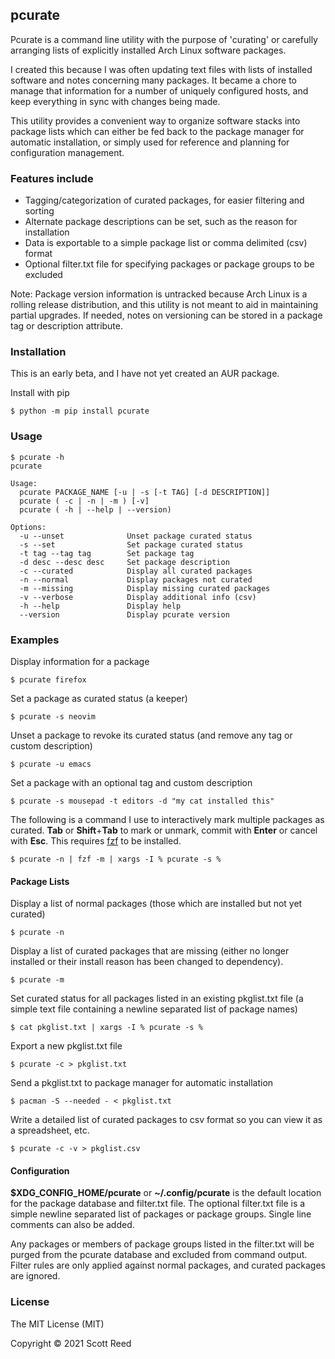 ## pcurate

Pcurate is a command line utility with the purpose of 'curating' or carefully arranging lists of explicitly installed Arch Linux software packages.

I created this because I was often updating text files with lists of installed software and notes concerning many packages.  It became a chore to manage that information for a number of uniquely configured hosts, and keep everything in sync with changes being made.

This utility provides a convenient way to organize software stacks into package lists which can either be fed back to the package manager for automatic installation, or simply used for reference and planning for configuration management.

### Features include
 
 - Tagging/categorization of curated packages, for easier filtering and sorting
 - Alternate package descriptions can be set, such as the reason for installation
 - Data is exportable to a simple package list or comma delimited (csv) format
 - Optional filter.txt file for specifying packages or package groups to be excluded

Note:  Package version information is untracked because Arch Linux is a rolling release distribution, and this utility is not meant to aid in maintaining partial upgrades.  If needed, notes on versioning can be stored in a package tag or description attribute.

###  Installation

This is an early beta, and I have not yet created an AUR package.   

Install with pip

	$ python -m pip install pcurate

### Usage

	$ pcurate -h
	pcurate

	Usage:
	  pcurate PACKAGE_NAME [-u | -s [-t TAG] [-d DESCRIPTION]]
	  pcurate ( -c | -n | -m ) [-v]
	  pcurate ( -h | --help | --version)

	Options:
	  -u --unset              Unset package curated status
	  -s --set                Set package curated status
	  -t tag --tag tag        Set package tag
	  -d desc --desc desc     Set package description
	  -c --curated            Display all curated packages
	  -n --normal             Display packages not curated
	  -m --missing            Display missing curated packages
	  -v --verbose            Display additional info (csv)
	  -h --help               Display help
	  --version               Display pcurate version


### Examples

Display information for a package

	$ pcurate firefox

Set a package as curated status (a keeper)
	
	$ pcurate -s neovim

Unset a package to revoke its curated status (and remove any tag or custom description)

	$ pcurate -u emacs

Set a package with an optional tag and custom description

	$ pcurate -s mousepad -t editors -d "my cat installed this"


The following is a command I use to interactively mark multiple packages as curated.  **Tab** or **Shift**+**Tab** to mark or unmark, commit with **Enter** or cancel with **Esc**.  This requires [fzf](https://archlinux.org/packages/community/x86_64/fzf/) to be installed.

	$ pcurate -n | fzf -m | xargs -I % pcurate -s %

#### Package Lists

Display a list of normal packages (those which are installed but not yet curated)
	
	$ pcurate -n
	
Display a list of curated packages that are missing (either no longer installed or their install reason has been changed to dependency).

	$ pcurate -m

Set curated status for all packages listed in an existing pkglist.txt file (a simple text file containing a newline separated list of package names)

	$ cat pkglist.txt | xargs -I % pcurate -s %

Export a new pkglist.txt file
	
	$ pcurate -c > pkglist.txt
	
Send a pkglist.txt to package manager for automatic installation
	
	$ pacman -S --needed - < pkglist.txt
	
Write a detailed list of curated packages to csv format so you can view it as a spreadsheet, etc.
	
	$ pcurate -c -v > pkglist.csv
	
#### Configuration

**$XDG_CONFIG_HOME/pcurate** or **~/.config/pcurate** is the default location for the package database and filter.txt file.  The optional filter.txt file is a simple newline separated list of packages or package groups.  Single line comments can also be added.

Any packages or members of package groups listed in the filter.txt will be purged from the pcurate database and excluded from command output.  Filter rules are only applied against normal packages, and curated packages are ignored.
	
### License
The MIT License (MIT)

Copyright © 2021 Scott Reed
	
	

	
	

